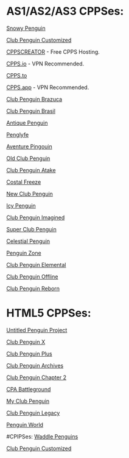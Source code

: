 # AS1/AS2/AS3 CPPSes:
[Snowy Penguin](https://snowypenguin.uk/)

[Club Penguin Customized](https://sites.google.com/view/cpcustomized)

[CPPSCREATOR](https://cppscreator.com/) - Free CPPS Hosting.

[CPPS.io](https://cpps.io/) - VPN Recommended.

[CPPS.to](https://www.cpps.to/)

[CPPS.app](https://cpps.app/) - VPN Recommended.

[Club Penguin Brazuca](http://cpbrazuca.com/)

[Club Penguin Brasil](https://cpbrasil.pw/)

[Antique Penguin](https://antiquepengu.in/)

[Penglyfe](http://www.penglyfe.com/)

[Aventure Pingouin](https://aventurepingouin.com/)

[Old Club Penguin](https://oldcp.biz/)

[Club Penguin Atake](https://cpatake.net/)

[Costal Freeze](https://www.coastalfreeze.me/)

[New Club Penguin](https://newcp.net/)

[Icy Penguin](https://play.icypenguin.ml/)

[Club Penguin Imagined](https://www.cp-imagined.xyz/)

[Super Club Penguin](https://supercpps.com/)

[Celestial Penguin](https://play.celestialpenguin.com/)

[Penguin Zone](https://penguinzone.ca/)

[Club Penguin Elemental](https://discord.com/invite/n5cYEXmvrz)

[Club Penguin Offline](https://cpoffline.weebly.com/)

[Club Penguin Reborn](https://cpreborn.ml/)

# HTML5 CPPSes:
[Untitled Penguin Project](https://untitledpenguinproject.com/#/)

[Club Penguin X](https://discord.gg/cpx)

[Club Penguin Plus](https://cpplus.pw/)

[Club Penguin Archives](https://cparchives.net/)

[Club Penguin Chapter 2](https://cpchapter2.com/)

[CPA Battleground](https://cpabattleground.com/)

[My Club Penguin](https://myclubpenguin.com/)

[Club Penguin Legacy](https://cplegacy.com/)

[Penguin World](https://discord.gg/byQNUm4zvx)

#CPIPSes:
[Waddle Penguins](https://waddlepenguins.me/)

[Club Penguin Customized](https://sites.google.com/view/cpcustomized)
